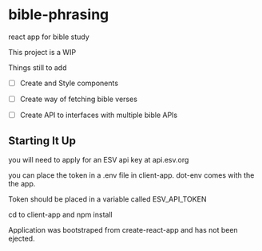 # bible-phrasing
react app for bible study

This project is a WIP 

Things still to add 

- [ ] Create and Style components
- [ ] Create way of fetching bible verses
- [ ] Create API to interfaces with multiple bible APIs


## Starting It Up 

you will need to apply for an ESV api key at api.esv.org

you can place the token in a .env file in client-app. dot-env comes with the the app.

Token should be placed in a variable called ESV_API_TOKEN

cd to client-app and npm install 

Application was bootstraped from create-react-app and has not been ejected. 
